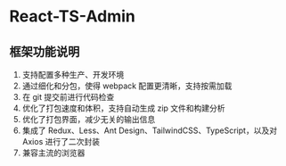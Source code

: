# React-TS-Admin

## 框架功能说明

1. 支持配置多种生产、开发环境
2. 通过细化和分包，使得 webpack 配置更清晰，支持按需加载
3. 在 git 提交前进行代码检查
4. 优化了打包速度和体积，支持自动生成 zip 文件和构建分析
5. 优化了打包界面，减少无关的输出信息
6. 集成了 Redux、Less、Ant Design、TailwindCSS、TypeScript，以及对 Axios 进行了二次封装
7. 兼容主流的浏览器

